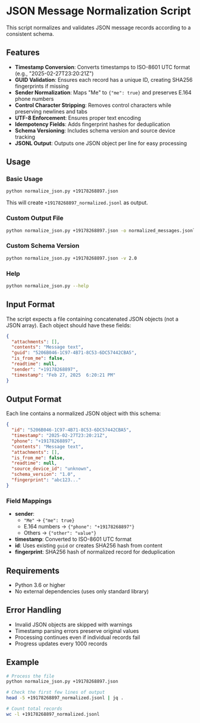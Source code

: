 # JSON Message Normalization Script

This script normalizes and validates JSON message records according to a consistent schema.

## Features

- **Timestamp Conversion**: Converts timestamps to ISO-8601 UTC format (e.g., "2025-02-27T23:20:21Z")
- **GUID Validation**: Ensures each record has a unique ID, creating SHA256 fingerprints if missing
- **Sender Normalization**: Maps "Me" to `{"me": true}` and preserves E.164 phone numbers
- **Control Character Stripping**: Removes control characters while preserving newlines and tabs
- **UTF-8 Enforcement**: Ensures proper text encoding
- **Idempotency Fields**: Adds fingerprint hashes for deduplication
- **Schema Versioning**: Includes schema version and source device tracking
- **JSONL Output**: Outputs one JSON object per line for easy processing

## Usage

### Basic Usage

```bash
python normalize_json.py +19178268897.json
```

This will create `+19178268897_normalized.jsonl` as output.

### Custom Output File

```bash
python normalize_json.py +19178268897.json -o normalized_messages.jsonl
```

### Custom Schema Version

```bash
python normalize_json.py +19178268897.json -v 2.0
```

### Help

```bash
python normalize_json.py --help
```

## Input Format

The script expects a file containing concatenated JSON objects (not a JSON array). Each object should have these fields:

```json
{
  "attachments": [],
  "contents": "Message text",
  "guid": "5206B046-1C97-4B71-8C53-6DC57442CBA5",
  "is_from_me": false,
  "readtime": null,
  "sender": "+19178268897",
  "timestamp": "Feb 27, 2025  6:20:21 PM"
}
```

## Output Format

Each line contains a normalized JSON object with this schema:

```json
{
  "id": "5206B046-1C97-4B71-8C53-6DC57442CBA5",
  "timestamp": "2025-02-27T23:20:21Z",
  "phone": "+19178268897",
  "contents": "Message text",
  "attachments": [],
  "is_from_me": false,
  "readtime": null,
  "source_device_id": "unknown",
  "schema_version": "1.0",
  "fingerprint": "abc123..."
}
```

### Field Mappings

- **sender**: 
  - `"Me"` → `{"me": true}`
  - E.164 numbers → `{"phone": "+19178268897"}`
  - Others → `{"other": "value"}`
- **timestamp**: Converted to ISO-8601 UTC format
- **id**: Uses existing `guid` or creates SHA256 hash from content
- **fingerprint**: SHA256 hash of normalized record for deduplication

## Requirements

- Python 3.6 or higher
- No external dependencies (uses only standard library)

## Error Handling

- Invalid JSON objects are skipped with warnings
- Timestamp parsing errors preserve original values
- Processing continues even if individual records fail
- Progress updates every 1000 records

## Example

```bash
# Process the file
python normalize_json.py +19178268897.json

# Check the first few lines of output
head -5 +19178268897_normalized.jsonl | jq .

# Count total records
wc -l +19178268897_normalized.jsonl
```
